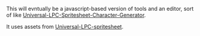 This will evntually be a javascript-based version of tools and an editor, sort of like [Universal-LPC-Spritesheet-Character-Generator](http://gaurav.munjal.us/Universal-LPC-Spritesheet-Character-Generator/).

It uses assets from [Universal-LPC-spritesheet](https://github.com/jrconway3/Universal-LPC-spritesheet).